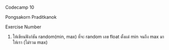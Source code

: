 Codecamp 10

Pongsakorn Praditkanok

Exercise Number

1. ให้เขียนฟังก์ชัน random(min, max) ที่จะ random เลข float ตั้งแต่ min จนถึง max มาให้เรา (ไม่รวม max)
